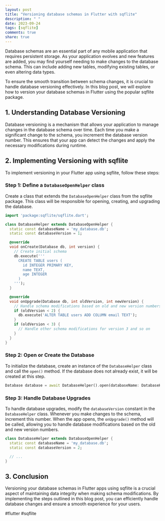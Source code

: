 ```yaml
---
layout: post
title: "Versioning database schemas in Flutter with sqflite"
description: " "
date: 2023-09-24
tags: [sqflite]
comments: true
share: true
---
```


Database schemas are an essential part of any mobile application that requires persistent storage. As your application evolves and new features are added, you may find yourself needing to make changes to the database schema. This can include adding new tables, modifying existing tables, or even altering data types.

To ensure the smooth transition between schema changes, it is crucial to handle database versioning effectively. In this blog post, we will explore how to version your database schemas in Flutter using the popular sqflite package.

## 1. Understanding Database Versioning

Database versioning is a mechanism that allows your application to manage changes in the database schema over time. Each time you make a significant change to the schema, you increment the database version number. This ensures that your app can detect the changes and apply the necessary modifications during runtime.

## 2. Implementing Versioning with sqflite

To implement versioning in your Flutter app using sqflite, follow these steps:

### Step 1: Define a `DatabaseOpenHelper` class

Create a class that extends the `DatabaseOpenHelper` class from the sqflite package. This class will be responsible for opening, creating, and upgrading the database.

```dart
import 'package:sqflite/sqflite.dart';

class DatabaseHelper extends DatabaseOpenHelper {
  static const databaseName = 'my_database.db';
  static const databaseVersion = 1;

  @override
  void onCreate(Database db, int version) {
    // Create initial schema
    db.execute('''
      CREATE TABLE users (
        id INTEGER PRIMARY KEY,
        name TEXT,
        age INTEGER
      )
    ''');
  }

  @override
  void onUpgrade(Database db, int oldVersion, int newVersion) {
    // Handle schema modifications based on old and new version numbers
    if (oldVersion < 2) {
      db.execute('ALTER TABLE users ADD COLUMN email TEXT');
    }
    if (oldVersion < 3) {
      // Handle other schema modifications for version 3 and so on
    }
  }
}
```

### Step 2: Open or Create the Database

To initialize the database, create an instance of the `DatabaseHelper` class and call the `open()` method. If the database does not already exist, it will be created at this step.

```dart
Database database = await DatabaseHelper().open(databaseName: DatabaseHelper.databaseName);
```

### Step 3: Handle Database Upgrades

To handle database upgrades, modify the `databaseVersion` constant in the `DatabaseHelper` class. Whenever you make changes to the schema, increment this number. When the app opens, the `onUpgrade()` method will be called, allowing you to handle database modifications based on the old and new version numbers.

```dart
class DatabaseHelper extends DatabaseOpenHelper {
  static const databaseName = 'my_database.db';
  static const databaseVersion = 2;

  // ...
}
```

## 3. Conclusion

Versioning your database schemas in Flutter apps using sqflite is a crucial aspect of maintaining data integrity when making schema modifications. By implementing the steps outlined in this blog post, you can efficiently handle database changes and ensure a smooth experience for your users.

#flutter #sqflite